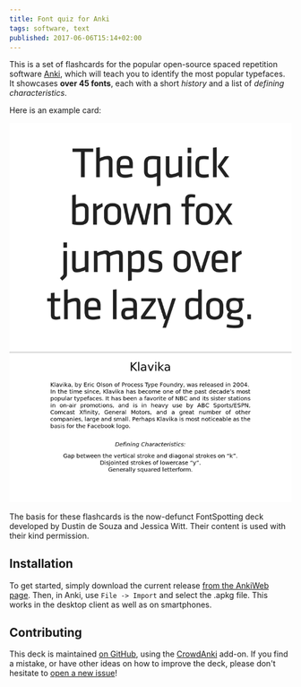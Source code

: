 ```yaml
---
title: Font quiz for Anki
tags: software, text
published: 2017-06-06T15:14+02:00
---
```


This is a set of flashcards for the popular open-source spaced repetition software [Anki](https://apps.ankiweb.net/), which will teach you to identify the most popular typefaces. It showcases **over 45 fonts**, each with a short *history* and a list of *defining characteristics*.

Here is an example card:

![](screenshot.png)

The basis for these flashcards is the now-defunct FontSpotting deck developed by Dustin de Souza and Jessica Witt. Their content is used with their kind permission.

## Installation

To get started, simply download the current release [from the AnkiWeb page](https://ankiweb.net/shared/info/1770056221). Then, in Anki, use `File -> Import` and select the .apkg file. This works in the desktop client as well as on smartphones.

## Contributing

This deck is maintained [on GitHub](https://github.com/blinry/anki-fonts), using the [CrowdAnki](https://github.com/Stvad/CrowdAnki) add-on. If you find a mistake, or have other ideas on how to improve the deck, please don't hesitate to [open a new issue](https://github.com/blinry/anki-fonts/issues)!
